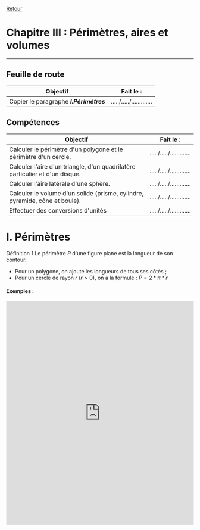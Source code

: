 <script type="text/x-mathjax-config">
    MathJax.Hub.Config({
      tex2jax: {inlineMath: [['$','$'], ['\\(','\\)']]}
    });
</script>
<script type="text/javascript" async src="//cdn.mathjax.org/mathjax/latest/MathJax.js?config=TeX-MML-AM_CHTML">
</script>

[Retour](/index)
# Chapitre III  : Périmètres, aires et volumes

---
## Feuille de route

| Objectif | Fait le : |
|---|---|
|Copier le paragraphe ***I.Périmètres*** |...../...../.............|

## Compétences

| Objectif | Fait le : |
|---|---|
|Calculer le périmètre d'un polygone et le périmètre d'un cercle.|...../...../.............|
|Calculer l'aire d'un triangle, d'un quadrilatère particulier et d'un disque.|...../...../.............|
|Calculer l'aire latérale d'une sphère.|...../...../.............|
|Calculer le volume d'un solide (prisme, cylindre, pyramide, cône et boule).|...../...../.............|
|Effectuer des conversions d'unités|...../...../.............|

# I. Périmètres

Définition 1
Le périmètre $P$ d'une figure plane est la longueur de son contour. 
- Pour un polygone, on ajoute les longueurs de tous ses côtés ;
- Pour un cercle de rayon $r$ ($r>0$), on a la formule : $P = 2*\pi*r$

#### Exemples :

<iframe border=0 frameborder=0 height=600 width=100% src="https://www.geogebra.org/m/kccdxm49"></iframe>





